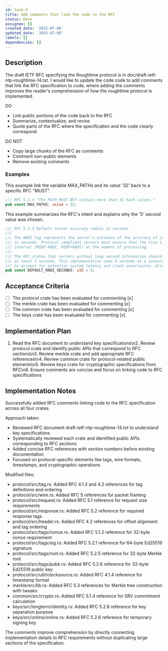 ```yaml
---
id: task-2
title: Add comments that link the code to the RFC
status: Done
assignee: []
created_date: '2025-07-08'
updated_date: '2025-07-09'
labels: []
dependencies: []
---
```


## Description

The draft IETF RFC specifying the Roughtime protocol is in doc/draft-ietf-ntp-roughtime-14.txt. I would like to update
the code code to add comments that link the RFC specification to code, where adding the comments improves the reader's
comprehension of how the roughtime protocol is implemented.

DO
* Link public portions of the code back to the RFC
* Summarize, contextualize, and revise 
* Quote parts of the RFC where the specification and the code clearly correspond

DO NOT
* Copy large chunks of the RFC as comments
* Comment non-public elements
* Remove existing comments

### Examples

This example link the variable MAX_PATHs and its value '32' back to a specific RFC "MUST".
```rust
/// RFC 5.2.4 "The PATH MUST NOT contain more than 32 hash values."
pub const MAX_PATHS: usize = 32;
```

This example summarizes the RFC's intent and explains why the '5' second value was chosen. 
```rust
/// RFC 5.2.5 Default server accuracy radius in seconds.
///
/// The RADI tag represents the server's estimate of the accuracy of its MIDP (timestamp)
/// in seconds. Protocol compliant servers must ensure that the true time lies within the
/// interval (MIDP-RADI, MIDP+RADI) at the moment of processing.
///
/// The RFC states that servers without leap second information should set RADI to
/// at least 3 seconds. This implementation uses 5 seconds as a conservative default
/// to account for potential system latency and clock uncertainty. Also leap seconds suck.
pub const DEFAULT_RADI_SECONDS: u32 = 5;
```

## Acceptance Criteria

- [ ] The protocol crate has been evaluated for commenting [x]
- [ ] The merkle crate has been evaluated for commenting [x]
- [ ] The common crate has been evaluated for commenting [x]
- [ ] The keys crate has been evaluated for commenting [x]
## Implementation Plan

1. Read the RFC document to understand key specifications\n2. Review protocol crate and identify public APIs that correspond to RFC sections\n3. Review merkle crate and add appropriate RFC references\n4. Review common crate for protocol-related public elements\n5. Review keys crate for cryptographic specifications from RFC\n6. Ensure comments are concise and focus on linking code to RFC specifications

## Implementation Notes

Successfully added RFC comments linking code to the RFC specification across all four crates.

Approach taken:
- Reviewed RFC document draft-ietf-ntp-roughtime-14.txt to understand key specifications
- Systematically reviewed each crate and identified public APIs corresponding to RFC sections
- Added concise RFC references with section numbers before existing documentation
- Focused on protocol-specific elements like tags, wire formats, timestamps, and cryptographic operations

Modified files:
- protocol/src/tag.rs: Added RFC 4.1.3 and 4.2 references for tag definitions and ordering
- protocol/src/wire.rs: Added RFC 5 references for packet framing
- protocol/src/request.rs: Added RFC 5.1 reference for request size requirements
- protocol/src/response.rs: Added RFC 5.2 reference for required response tags
- protocol/src/header.rs: Added RFC 4.2 references for offset alignment and tag ordering
- protocol/src/tags/nonce.rs: Added RFC 5.1.2 reference for 32-byte nonce requirement
- protocol/src/tags/sig.rs: Added RFC 5.2.1 reference for 64-byte Ed25519 signature
- protocol/src/tags/root.rs: Added RFC 5.2.5 reference for 32-byte Merkle root
- protocol/src/tags/pubk.rs: Added RFC 5.2.6 reference for 32-byte Ed25519 public key
- protocol/src/util/clocksource.rs: Added RFC 4.1.4 reference for timestamp format
- merkle/src/lib.rs: Added RFC 5.3 references for Merkle tree construction with tweaks
- common/src/crypto.rs: Added RFC 5.1.4 reference for SRV commitment calculation
- keys/src/longterm/identity.rs: Added RFC 5.2.6 reference for key separation purpose
- keys/src/online/online.rs: Added RFC 5.2.6 reference for temporary signing key

The comments improve comprehension by directly connecting implementation details to RFC requirements without duplicating large sections of the specification.
